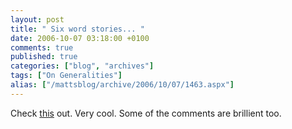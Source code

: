 ```yaml
---
layout: post
title: " Six word stories... "
date: 2006-10-07 03:18:00 +0100
comments: true
published: true
categories: ["blog", "archives"]
tags: ["On Generalities"]
alias: ["/mattsblog/archive/2006/10/07/1463.aspx"]
---
```

<!-- more -->

Check <A href="http://www.caterina.net/archive/001008.html">this</A> out. Very cool. Some of the comments are brillient too.
